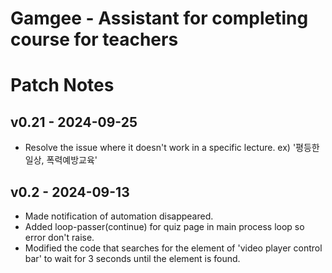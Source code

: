 # Gamgee - Assistant for completing course for teachers


# Patch Notes
## v0.21 - 2024-09-25
- Resolve the issue where it doesn't work in a specific lecture. ex) '평등한 일상, 폭력예방교육'

## v0.2 - 2024-09-13
- Made notification of automation disappeared.
- Added loop-passer(continue) for quiz page in main process loop so error don't raise.
- Modified the code that searches for the element of 'video player control bar' to wait for 3 seconds until the element is found.